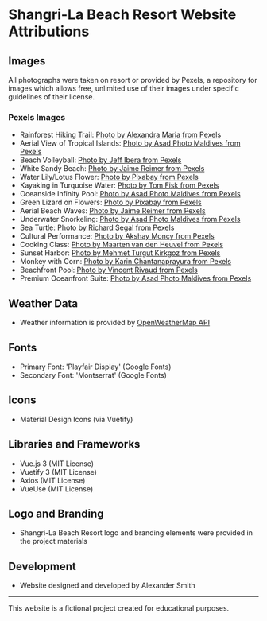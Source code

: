 # Shangri-La Beach Resort Website Attributions

## Images
All photographs were taken on resort or provided by Pexels, a repository for images which allows free, unlimited use of their images under specific guidelines of their license.

### Pexels Images
- Rainforest Hiking Trail: [Photo by Alexandra Maria from Pexels](https://www.pexels.com/photo/silhouette-of-person-walking-on-forest-path-3522880/)
- Aerial View of Tropical Islands: [Photo by Asad Photo Maldives from Pexels](https://www.pexels.com/photo/aerial-view-of-a-resort-in-maldives-1450340/)
- Beach Volleyball: [Photo by Jeff Ibera from Pexels](https://www.pexels.com/photo/group-of-people-playing-beach-volleyball-on-shore-1320761/)
- White Sandy Beach: [Photo by Jaime Reimer from Pexels](https://www.pexels.com/photo/ocean-seashore-with-beautiful-turquoise-water-and-sea-waves-4321802/)
- Water Lily/Lotus Flower: [Photo by Pixabay from Pexels](https://www.pexels.com/photo/close-up-photography-of-pink-lotus-158465/)
- Kayaking in Turquoise Water: [Photo by Tom Fisk from Pexels](https://www.pexels.com/photo/three-yellow-and-pink-kayak-1036864/)
- Oceanside Infinity Pool: [Photo by Asad Photo Maldives from Pexels](https://www.pexels.com/photo/architectural-photography-of-gray-granite-swimming-pool-and-outdoor-lounge-at-beach-side-1268871/)
- Green Lizard on Flowers: [Photo by Pixabay from Pexels](https://www.pexels.com/photo/green-lizard-on-a-plant-1557800/)
- Aerial Beach Waves: [Photo by Jaime Reimer from Pexels](https://www.pexels.com/photo/turquoise-ocean-waves-splashing-over-sandy-beach-6115935/)
- Underwater Snorkeling: [Photo by Asad Photo Maldives from Pexels](https://www.pexels.com/photo/a-woman-snorkeling-underwater-5007994/)
- Sea Turtle: [Photo by Richard Segal from Pexels](https://www.pexels.com/photo/person-takes-photo-of-tortoise-1645028/)
- Cultural Performance: [Photo by Akshay Moncy from Pexels](https://www.pexels.com/photo/person-wearing-a-costume-3285746/)
- Cooking Class: [Photo by Maarten van den Heuvel from Pexels](https://www.pexels.com/photo/person-holding-sliced-vegetable-2284166/)
- Sunset Harbor: [Photo by Mehmet Turgut Kirkgoz from Pexels](https://www.pexels.com/photo/boats-and-bridge-above-canal-at-sunset-13644912/)
- Monkey with Corn: [Photo by Karin Chantanaprayura from Pexels](https://www.pexels.com/photo/close-up-photo-of-monkey-eating-corn-7192342/)
- Beachfront Pool: [Photo by Vincent Rivaud from Pexels](https://www.pexels.com/photo/people-standing-beside-swimming-pool-2265875/)
- Premium Oceanfront Suite: [Photo by Asad Photo Maldives from Pexels](https://www.pexels.com/photo/wooden-villa-on-sea-1287460/)

## Weather Data
- Weather information is provided by [OpenWeatherMap API](https://openweathermap.org/api)

## Fonts
- Primary Font: 'Playfair Display' (Google Fonts)
- Secondary Font: 'Montserrat' (Google Fonts)

## Icons
- Material Design Icons (via Vuetify)

## Libraries and Frameworks
- Vue.js 3 (MIT License)
- Vuetify 3 (MIT License)
- Axios (MIT License)
- VueUse (MIT License)

## Logo and Branding
- Shangri-La Beach Resort logo and branding elements were provided in the project materials

## Development
- Website designed and developed by Alexander Smith

---

This website is a fictional project created for educational purposes.
